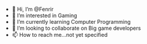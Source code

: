 - 👋 Hi, I’m @Fenrir
- 👀 I’m interested in Gaming 
- 🌱 I’m currently learning Computer Programming
- 💞️ I’m looking to collaborate on Big game developers
- 📫 How to reach me...not yet specified

<!---
AnthraxBlack/AnthraxBlack is a ✨ special ✨ repository because its `README.md` (this file) appears on your GitHub profile.
You can click the Preview link to take a look at your changes.
--->
